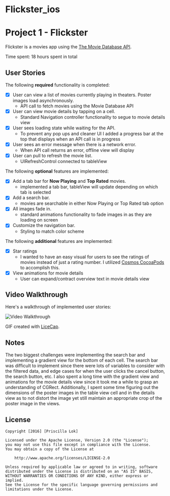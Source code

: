 # Flickster_ios
# Project 1 - Flickster

Flickster is a movies app using the [The Movie Database API](http://docs.themoviedb.apiary.io/#).

Time spent: 18 hours spent in total

## User Stories

The following **required** functionality is completed:

- [x] User can view a list of movies currently playing in theaters. Poster images load asynchronously.
    * API call to fetch movies using the Movie Database API
- [x] User can view movie details by tapping on a cell.
    * Standard Navigation controller functionality to segue to movie details view
- [x] User sees loading state while waiting for the API.
    * To prevent any pop ups and cleaner UI I added a progress bar at the top that displays when an API call is in progress
- [x] User sees an error message when there is a network error.
    * When API call returns an error, offline view will display
- [x] User can pull to refresh the movie list.
    * UIRefreshControl connected to tableView

The following **optional** features are implemented:

- [x] Add a tab bar for **Now Playing** and **Top Rated** movies.
    * implemented a tab bar, tableView will update depending on which tab is selected
- [x] Add a search bar.
    * movies are searchable in either Now Playing or Top Rated tab option
- [x] All images fade in.
    * standard animations functionality to fade images in as they are loading on screen
- [x] Customize the navigation bar.
    * Styling to match color scheme

The following **additional** features are implemented:

- [x] Star ratings
    * I wanted to have an easy visual for users to see the ratings of movies instead of just a rating number.  I utilized [Cosmos CocoaPods](https://github.com/marketplacer/Cosmos) to accomplish this.
- [x] View animations for movie details
    * User can expand/contract overview text in movie details view
## Video Walkthrough

Here's a walkthrough of implemented user stories:

![Video Walkthrough](flicksterGiphy.gif)

GIF created with [LiceCap](http://www.cockos.com/licecap/).

## Notes

The two biggest challenges were implementing the search bar and implementing a gradient view for the bottom of each cell.  The search bar was difficult to implement since there were lots of variables to consider with the filtered data, and edge cases for when the user clicks the cancel button, the search button, etc.  I also spent a long time with the gradient view and animations for the movie details view since it took me a while to grasp an understanding of CGRect.  Additionally, I spent some time figuring out the dimensions of the poster images in the table view cell and in the details view as to not distort the image yet still maintain an appropriate crop of the poster image in the views.

## License

    Copyright [2016] [Priscilla Lok]

    Licensed under the Apache License, Version 2.0 (the "License");
    you may not use this file except in compliance with the License.
    You may obtain a copy of the License at

        http://www.apache.org/licenses/LICENSE-2.0

    Unless required by applicable law or agreed to in writing, software
    distributed under the License is distributed on an "AS IS" BASIS,
    WITHOUT WARRANTIES OR CONDITIONS OF ANY KIND, either express or implied.
    See the License for the specific language governing permissions and
    limitations under the License.
